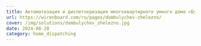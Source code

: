 ```yaml
---
title: Автоматизация и диспетчеризация многоквартирного умного дома «Булычев»
url: https://wirenboard.com/ru/pages/dombulychev-zhelezno/
cover: /img/solutions/dombulychev_zhelezno.jpg
date: 2024-08-20
category: home_dispatching
---
```

